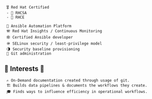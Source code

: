      🎖️ Red Hat Certified
     - 📜 RHCSA
     - 📜 RHCE
    
     🗼 Ansible Automation Platform
     🪗 Red Hat Insights / Continuous Monitoring 
     🕸️ Certified Ansible developer
     🪖 SELinux security / least-privilege model
     🌗 Security baseline provisioning
     🚿 Git administration
     
## 🔭 Interests 🔭
     ✍️ On-Demand documentation created through usage of git. 
     🏗️ Builds data pipelines & documents the workflows they create. 
     🎓 Finds ways to influence efficiency in operational workflows. 
